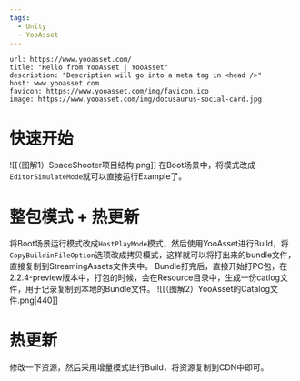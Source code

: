 ```yaml
---
tags:
  - Unity
  - YooAsset
---
```


```cardlink
url: https://www.yooasset.com/
title: "Hello from YooAsset | YooAsset"
description: "Description will go into a meta tag in <head />"
host: www.yooasset.com
favicon: https://www.yooasset.com/img/favicon.ico
image: https://www.yooasset.com/img/docusaurus-social-card.jpg
```

# 快速开始

![[（图解1）SpaceShooter项目结构.png]]
在Boot场景中，将模式改成`EditorSimulateMode`就可以直接运行Example了。

# 整包模式 + 热更新

将Boot场景运行模式改成`HostPlayMode`模式，然后使用YooAsset进行Build，将`CopyBuildinFileOption`选项改成拷贝模式，这样就可以将打出来的bundle文件，直接复制到StreamingAssets文件夹中。
Bundle打完后，直接开始打PC包，在2.2.4-preview版本中，打包的时候，会在Resource目录中，生成一份catlog文件，用于记录复制到本地的Bundle文件。
![[（图解2）YooAsset的Catalog文件.png|440]]
# 热更新

修改一下资源，然后采用增量模式进行Build，将资源复制到CDN中即可。
